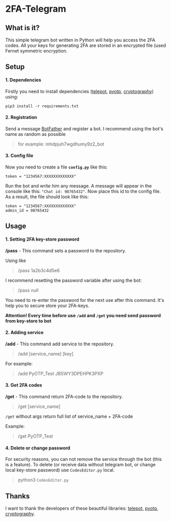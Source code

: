# 2FA-Telegram
## What is it?
This simple telegram bot written in Python will help you access the 2FA codes.
All your keys for generating 2FA are stored in an encrypted file (used Fernet symmetric encryption.
## Setup
#### 1. Dependencies
Firstly you need to install dependencies ([telepot](https://github.com/nickoala/telepot), [pyotp](https://github.com/pyauth/pyotp),  [cryptography](https://github.com/pyca/cryptography)) using:

    pip3 install -r requirements.txt

#### 2. Registration
Send a message [BotFather](https://telegram.me/botfather) and register a bot. I recommend using the bot's name as random as possible 
>for example: mhdpjuh7wgdhumy9z2_bot

#### 3. Config file
Now you need to create a file **`config.py`** like this:

    token = "1234567:XXXXXXXXXXXXX"

Run the bot and write him any message. A message will appear in the console like this: `"Chat id: 98765432"`. 
Now place this id to the config file. As a result, the file should look like this:

    token = "1234567:XXXXXXXXXXXXX"
    admin_id = 98765432

## Usage
#### 1. Setting 2FA key-store password
**/pass** - This command sets a password to the repository.

Using like 
> /pass 1a2b3c4d5e6

I recommend resetting the password variable after using the bot:
> /pass null

You need to re-enter the password for the next use after this command.
It's help you to secure store your 2FA-keys.

**Attention! Every time before use `/add` and `/get` you need send password from key-store to bot**

#### 2. Adding service
**/add** - This command add service to the repository.
> /add [service_name] [key]

For example:
> /add PyOTP_Test JBSWY3DPEHPK3PXP

#### 3. Get 2FA codes
**/get** - This command return 2FA-code to the repository.
> /get [service_name]

`/get`  without args return full list of service_name + 2FA-code 

Example:
> /get PyOTP_Test

#### 4. Delete or change password
For security reasons, you can not remove the service through the bot (this is a feature). To delete (or receive data without telegram bot, or change local key-store password) use `CodesEditor.py` local.

>python3 `CodesEditor.py`

## Thanks
I want to thank the developers of these beautiful libraries:
[telepot](https://github.com/nickoala/telepot), [pyotp](https://github.com/pyauth/pyotp),  [cryptography](https://github.com/pyca/cryptography).
